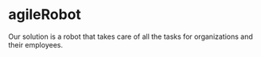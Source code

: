 # agileRobot
Our solution is a robot that takes care of all the tasks for organizations and their employees. 
